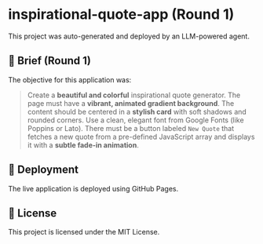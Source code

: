 
# inspirational-quote-app (Round 1)

This project was auto-generated and deployed by an LLM-powered agent.

## 📝 Brief (Round 1)

The objective for this application was:
> Create a **beautiful and colorful** inspirational quote generator. The page must have a **vibrant, animated gradient background**. The content should be centered in a **stylish card** with soft shadows and rounded corners. Use a clean, elegant font from Google Fonts (like Poppins or Lato). There must be a button labeled `New Quote` that fetches a new quote from a pre-defined JavaScript array and displays it with a **subtle fade-in animation**.

## 🚀 Deployment

The live application is deployed using GitHub Pages.

## 📄 License

This project is licensed under the MIT License.
